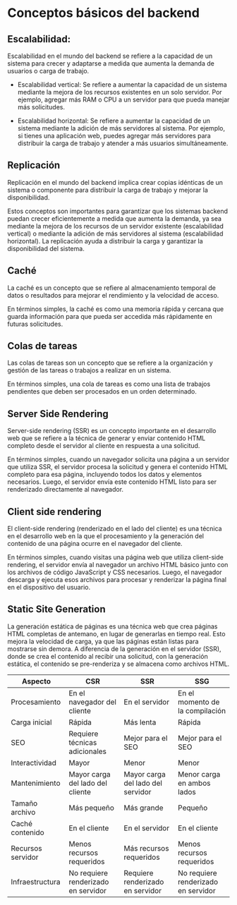 # Conceptos básicos del backend

## Escalabilidad:

Escalabilidad en el mundo del backend se refiere a la capacidad de un sistema para crecer y adaptarse a medida que aumenta la demanda de usuarios o carga de trabajo.

- Escalabilidad vertical: Se refiere a aumentar la capacidad de un sistema mediante la mejora de los recursos existentes en un solo servidor. Por ejemplo, agregar más RAM o CPU a un servidor para que pueda manejar más solicitudes.

- Escalabilidad horizontal: Se refiere a aumentar la capacidad de un sistema mediante la adición de más servidores al sistema. Por ejemplo, si tienes una aplicación web, puedes agregar más servidores para distribuir la carga de trabajo y atender a más usuarios simultáneamente.

## Replicación

Replicación en el mundo del backend implica crear copias idénticas de un sistema o componente para distribuir la carga de trabajo y mejorar la disponibilidad.

Estos conceptos son importantes para garantizar que los sistemas backend puedan crecer eficientemente a medida que aumenta la demanda, ya sea mediante la mejora de los recursos de un servidor existente (escalabilidad vertical) o mediante la adición de más servidores al sistema (escalabilidad horizontal). La replicación ayuda a distribuir la carga y garantizar la disponibilidad del sistema.

## Caché

La caché es un concepto que se refiere al almacenamiento temporal de datos o resultados para mejorar el rendimiento y la velocidad de acceso.

En términos simples, la caché es como una memoria rápida y cercana que guarda información para que pueda ser accedida más rápidamente en futuras solicitudes.

## Colas de tareas

Las colas de tareas son un concepto que se refiere a la organización y gestión de las tareas o trabajos a realizar en un sistema.

En términos simples, una cola de tareas es como una lista de trabajos pendientes que deben ser procesados en un orden determinado.

## Server Side Rendering

Server-side rendering (SSR) es un concepto importante en el desarrollo web que se refiere a la técnica de generar y enviar contenido HTML completo desde el servidor al cliente en respuesta a una solicitud.

En términos simples, cuando un navegador solicita una página a un servidor que utiliza SSR, el servidor procesa la solicitud y genera el contenido HTML completo para esa página, incluyendo todos los datos y elementos necesarios. Luego, el servidor envía este contenido HTML listo para ser renderizado directamente al navegador.

## Client side rendering

El client-side rendering (renderizado en el lado del cliente) es una técnica en el desarrollo web en la que el procesamiento y la generación del contenido de una página ocurre en el navegador del cliente.

En términos simples, cuando visitas una página web que utiliza client-side rendering, el servidor envía al navegador un archivo HTML básico junto con los archivos de código JavaScript y CSS necesarios. Luego, el navegador descarga y ejecuta esos archivos para procesar y renderizar la página final en el dispositivo del usuario.

## Static Site Generation

La generación estática de páginas es una técnica web que crea páginas HTML completas de antemano, en lugar de generarlas en tiempo real. Esto mejora la velocidad de carga, ya que las páginas están listas para mostrarse sin demora. A diferencia de la generación en el servidor (SSR), donde se crea el contenido al recibir una solicitud, con la generación estática, el contenido se pre-renderiza y se almacena como archivos HTML.

| Aspecto | CSR | SSR | SSG |
| ----------------- | ----------------------------------- | --------------------------------- | --------------------------------- |
| Procesamiento | En el navegador del cliente | En el servidor | En el momento de la compilación |
| Carga inicial | Rápida | Más lenta | Rápida |
| SEO | Requiere técnicas adicionales | Mejor para el SEO | Mejor para el SEO |
| Interactividad | Mayor | Menor | Menor |
| Mantenimiento | Mayor carga del lado del cliente | Mayor carga del lado del servidor | Menor carga en ambos lados |
| Tamaño archivo | Más pequeño | Más grande | Pequeño |
| Caché contenido | En el cliente | En el servidor | En el cliente |
| Recursos servidor | Menos recursos requeridos | Más recursos requeridos | Menos recursos requeridos |
| Infraestructura | No requiere renderizado en servidor | Requiere renderizado en servidor | No requiere renderizado en servidor |
